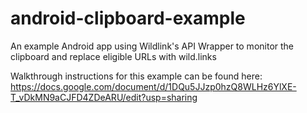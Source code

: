 # android-clipboard-example
An example Android app using Wildlink's API Wrapper to monitor the clipboard and replace eligible URLs with wild.links

Walkthrough instructions for this example can be found here: https://docs.google.com/document/d/1DQu5JJzp0hzQ8WLHz6YlXE-T_vDkMN9aCJFD4ZDeARU/edit?usp=sharing
